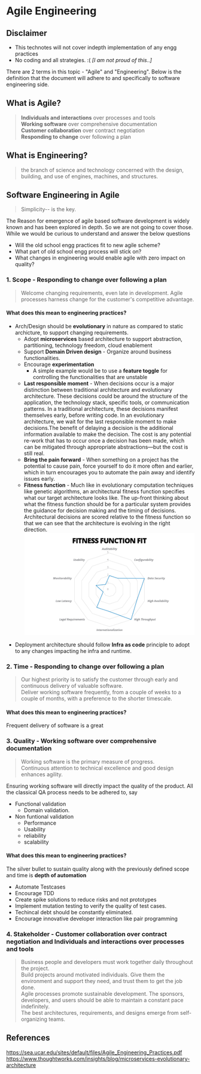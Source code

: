 # Agile Engineering

## Disclaimer
* This technotes will not cover indepth implementation of any engg practices
* No coding and all strategies. :( *[I am not proud of this..]*

There are 2 terms in this topic - "Agile" and "Engineering". Below is the definition that the document will adhere to and specifically to software engineering side.

## What is Agile?

> **Individuals and interactions** over processes and tools <br>
> **Working software** over comprehensive documentation <br>
> **Customer collaboration** over contract negotiation <br>
> **Responding to change** over following a plan <br>

## What is Engineering?
> the branch of science and technology concerned with the design, building, and use of engines, machines, and structures.



## Software Engineering in Agile
> Simplicity-- is the key.<br>

The Reason for emergence of agile based software development is widely known and has been explored in depth. So we are not going to cover those. While we would be curious to understand and answer the below questions
* Will the old school engg practices fit to new agile scheme?
* What part of old school engg process will stick on?
* What changes in engineering would enable agile with zero impact on quality?

### 1. Scope  - **Responding to change** over following a plan
> Welcome changing requirements, even late in
development. Agile processes harness change for
the customer's competitive advantage. <br>

#### What does this mean to engineering practices? 
* Arch/Design should be **evolutionary** in nature as compared to static archicture, to support changing requirements.
    *  Adopt **microservices** based architecture to support abstraction, partitioning, technology freedom, cloud enablement
    * Support **Domain Driven design** - Organize around business functionalities.
    * Encourage **experimentation**
        * A simple example would be to use a **feature toggle** for controlling the functionalities that are unstable
    * **Last responsible moment** - When decisions occur is a major distinction between traditional architecture and evolutionary architecture. These decisions could be around the structure of the application, the technology stack, specific tools, or communication patterns. In a traditional architecture, these decisions manifest themselves early, before writing code. In an evolutionary architecture, we wait for the last responsible moment to make decisions.The benefit of delaying a decision is the additional information available to make the decision. The cost is any potential re-work that has to occur once a decision has been made, which can be mitigated through appropriate abstractions—but the cost is still real. 
    * **Bring the pain forward** - When something on a project has the potential to cause pain, force yourself to do it more often and earlier, which in turn encourages you to automate the pain away and identify issues early. 
    * **Fitness function** - Much like in evolutionary computation techniques like genetic algorithms, an architectural fitness function specifies what our target architecture looks like. The up-front thinking about what the fitness function should be for a particular system provides the guidance for decision making and the timing of decisions. Architectural decisions are scored relative to the fitness function so that we can see that the architecture is evolving in the right direction. 
![alt text][logo1]

[logo1]: fitness.png ""

* Deployment architecture should follow **Infra as code** principle to adopt to any changes impacting he infra and runtime.

### 2. Time - **Responding to change** over following a plan
> Our highest priority is to satisfy the customer
through early and continuous delivery
of valuable software.<br>
> Deliver working software frequently, from a
couple of weeks to a couple of months, with a
preference to the shorter timescale.<br>

#### What does this mean to engineering practices? 
Frequent delivery of software is a great 

### 3. Quality - **Working software** over comprehensive documentation
> Working software is the primary measure of progress.<br>
> Continuous attention to technical excellence
and good design enhances agility.<br>

Ensuring working software will directly impact the quality of the product. All the classical QA process needs to be adhered to, say
* Functional validation
    * Domain validation.
* Non funtional validation
    * Performance
    * Usability
    * reliability
    * scalability


#### What does this mean to engineering practices? 

The silver bullet to sustain quality along with the previously defined scope and time is **depth of automation**

* Automate Testcases
* Encourage TDD
* Create spike solutions to reduce risks and not prototypes
* Implement mutation testing to verify the quality of test cases.
* Techincal debt should be constantly eliminated.
* Encourage innovative developer interaction like  pair programming




### 4. Stakeholder - **Customer collaboration** over contract negotiation and **Individuals and interactions** over processes and tools
> Business people and developers must work
together daily throughout the project.<br>
> Build projects around motivated individuals.
Give them the environment and support they need,
and trust them to get the job done.<br>
> Agile processes promote sustainable development.
The sponsors, developers, and users should be able
to maintain a constant pace indefinitely.<br>
> The best architectures, requirements, and designs
emerge from self-organizing teams.<br>







## References
https://sea.ucar.edu/sites/default/files/Agile_Engineering_Practices.pdf <br>
https://www.thoughtworks.com/insights/blog/microservices-evolutionary-architecture<br>